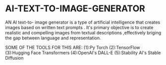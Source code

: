 # AI-TEXT-TO-IMAGE-GENERATOR

AN AI text-to- image generator is a type of artificial intelligence that creates images based on written text prompts . 
It's primary objective is to create realistic and compelling images from textual descriptions ,effectively briging the gap between language and representation.

SOME OF THE TOOLS FOR THIS ARE:
(1):Py Torch
(2):TensorFlow
(3):Hugging Face Transformers
(4):OpenAI's DALL-E
(5):Stability AI's Stable Diffusion
